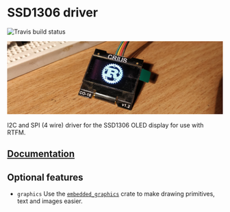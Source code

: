 # SSD1306 driver

![Travis build status](https://travis-ci.org/jamwaffles/ssd1306.svg?branch=master)

![CRIUS display showing the Rust logo](readme_banner.jpg?raw=true)

I2C and SPI (4 wire) driver for the SSD1306 OLED display for use with RTFM.

## [Documentation](https://jamwaffles.github.io/ssd1306)

## Optional features

* `graphics` Use the [`embedded_graphics`](https://github.com/jamwaffles/embedded-graphics) crate to make drawing primitives, text and images easier.
